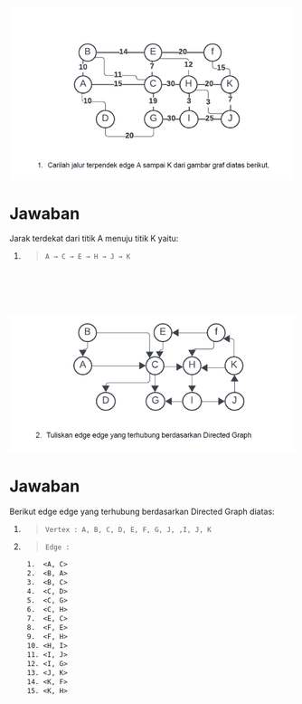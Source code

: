 ![alt text](image.png)

# Jawaban

Jarak terdekat dari titik A menuju titik K yaitu:

1. >`A → C → E → H → J → K`


<br><br><br><br>

![alt text](image-1.png)

# Jawaban

Berikut edge edge yang terhubung berdasarkan Directed Graph diatas:

1. >`Vertex : A, B, C, D, E, F, G, J, ,I, J, K `

2. > `Edge : `
        
        1.  <A, C>
        2.  <B, A>
        3.  <B, C>
        4.  <C, D>
        5.  <C, G>
        6.  <C, H>
        7.  <E, C>
        8.  <F, E>
        9.  <F, H>
        10. <H, I>
        11. <I, J>
        12. <I, G>
        13. <J, K>
        14. <K, F>
        15. <K, H>